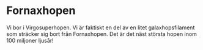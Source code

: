 # Fornaxhopen

Vi bor i Virgosuperhopen. Vi är faktiskt en del av en litet galaxhopsfilament
som sträcker sig bort från Fornaxhopen. Det är det näst största hopen inom 100
miljoner ljusår!
